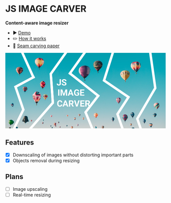 # JS IMAGE CARVER

**Content-aware image resizer**

- ▶️ [️Demo](https://trekhleb.dev/js-image-carver)
- ✏️ [How it works](https://trekhleb.dev/blog/2021/content-aware-image-resizing-in-javascript/)
- 📄 [Seam carving paper](https://perso.crans.org/frenoy/matlab2012/seamcarving.pdf)

![JS IMAGE CARVER](public/site-meta-image.png)

## Features

- [x] Downscaling of images without distorting important parts 
- [x] Objects removal during resizing

## Plans

- [ ] Image upscaling
- [ ] Real-time resizing
